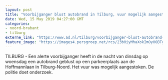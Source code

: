 ```yaml
---
layout: post
title: "Voorbijganger blust autobrand in Tilburg, vuur mogelijk aangestoken"
date: Wed, 15 May 2019 04:27:00 GMT
categories: 
- noord-brabant 
- tilburg 
externe_link: "https://www.ad.nl/tilburg/voorbijganger-blust-autobrand-in-tilburg-vuur-mogelijk-aangestoken~a3a7c5be/"
feature_image: "https://images4.persgroep.net/rcs/23b0iyMhaXokImOy0OBTgnQk0PA/diocontent/148407168/_fitwidth/400/?appId=21791a8992982cd8da851550a453bd7f&quality=0.7"
---
```


TILBURG - Een alerte voorbijganger heeft in de nacht van dinsdag op woensdag een autobrand geblust op een parkeerplaats aan de Hoffmannlaan in Tilburg-Noord. Het vuur was mogelijk aangestoken. De politie doet onderzoek.

